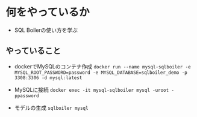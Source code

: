 # 何をやっているか
- SQL Boilerの使い方を学ぶ

## やっていること
- dockerでMySQLのコンテナ作成
`docker run --name mysql-sqlboiler -e MYSQL_ROOT_PASSWORD=password -e MYSQL_DATABASE=sqlboiler_demo -p 3308:3306 -d mysql:latest`

- MySQLに接続
`docker exec -it mysql-sqlboiler mysql -uroot -ppassword`

- モデルの生成
`sqlboiler mysql`

